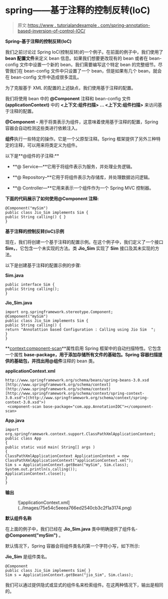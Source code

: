 # spring——基于注释的控制反转(IoC)

> 原文:[https://www . tutorialandexample . com/spring-annotation-based-inversion-of-control-IOC/](https://www.tutorialandexample.com/spring-annotation-based-inversion-of-control-ioc/)

**Spring–基于注释的控制反转(IoC)**

我们之前讨论过 Spring IoC(控制反转)的一个例子。在前面的例子中，我们使用了 **bean 配置文件**来定义 bean 信息。如果我们想要更改现有的 bean 或者在 bean-config 文件中设置一个新的 bean，我们需要编写这个特定 bean 的完整细节。尽管我们在 bean-config 文件中只设置了一个 bean，但是如果有几个 bean，就会在 bean-config 文件中造成很多混乱。

为了克服基于 XML 的配置的上述缺点，我们使用基于注释的配置。

我们将使用 bean 中的 **@Component** 注释和 bean-config 文件 **(applicationContext)** 中的 **<上下文:组件扫描> … <上下文:组件扫描>** 来访问基于注释的配置。

**@Component** **-** 用于将类表示为组件，这意味着使用基于注释的配置，Spring 容器会自动检测这些类进行依赖注入。

**组件**执行一些特定的操作。它是一个父原型注释。Spring 框架提供了另外三种特定的注释，可以用来将类定义为组件。

以下是**@组件的子注释:**

*   **@ Service—**它用于将组件表示为服务，并处理业务逻辑。

*   **@ Repository–**它用于将组件表示为存储库，并处理数据访问逻辑。

*   **@ Controller—**它用来表示一个组件作为一个 Spring MVC 控制器。

**下面的代码展示了如何使用@Component 注释:**

```
@Component("mySim")
public class Jio_Sim implements Sim {
public String calling() { }
} 
```

**基于注释的控制反转(IoC)示例**

现在，我们将创建一个基于注释的配置示例。在这个例子中，我们定义了一个接口 **Sim，**，它包含一个未实现的方法。类 **Jio_Sim** 实现了 **Sim** 接口及其未实现的方法。

以下是创建基于注释的配置示例的步骤:

**Sim.java**

```
public interface Sim {
public String calling();
} 
```

**Jio_Sim.java**

```
import org.springframework.stereotype.Component;
@Component("mySim")
public class Jio_Sim implements Sim {
public String calling() {
return "Annotattion based Configuration : Calling using Jio Sim  ";
}
} 
```

**<context:component-scan>**属性启用 Spring 框架中的自动扫描特性。它包含一个属性 **base-package，**用于添加存储所有文件的基础包。Spring 容器扫描提供的基础包，并找出用**@组件**注释的 bean 类。

**applicationContext.xml**

```
http://www.springframework.org/schema/beans/spring-beans-3.0.xsd
[http://www.springframework.org/schema/context](http://www.springframework.org/schema/context)
[http://www.springframework.org/schema/context/spring-context-3.0.xsd">](http://www.springframework.org/schema/context/spring-context-3.0.xsd">)
 <component-scan base-package="com.app.AnnotationIOC"></component-scan>  
```

**App.java**

```
import org.springframework.context.support.ClassPathXmlApplicationContext;
public class App 
{
public static void main( String[] args )
{
ClassPathXmlApplicationContext ApplicationContext = new ClassPathXmlApplicationContext("applicationContext.xml");
Sim s = ApplicationContext.getBean("mySim", Sim.class);
System.out.println(s.calling()); 
ApplicationContext.close();
}
} 
```

**输出**

<figure class="aligncenter">![applicationContext.xml](../Images/75e54c5eeea766ed2540cb3c2f1a3174.png)</figure>

**默认组件名称**

在上面的例子中，我们已经在 **Jio_Sim.java** 类中明确提供了组件名- **@Component("mySim")** 。

默认情况下，Spring 容器会将组件类名的第一个字符小写，如下所示:

**Jio_Sim** 是组件类名。

```
@Component
public class Jio_Sim implements Sim{ }
Sim s = ApplicationContext.getBean("jio_Sim", Sim.class); 
```

我们可以通过提供隐式或显式的组件名来检索组件。在这两种情况下，输出是相同的。